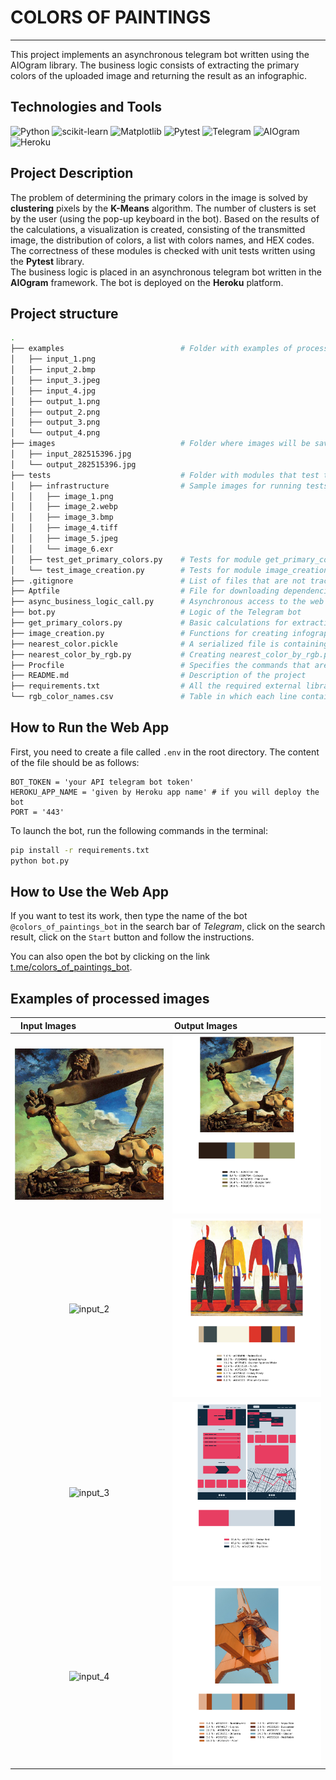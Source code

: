 # COLORS OF PAINTINGS
___
This project implements an asynchronous telegram bot 
written using the AIOgram library. The business 
logic consists of extracting the primary colors of 
the uploaded image and returning the result as an 
infographic.

## Technologies and Tools

![Python](https://img.shields.io/badge/python-3670A0?style=for-the-badge&logo=python&logoColor=ffdd54)
![scikit-learn](https://img.shields.io/badge/scikit--learn-%23F7931E.svg?style=for-the-badge&logo=scikit-learn&logoColor=white)
![Matplotlib](https://img.shields.io/badge/-MATPLOTLIB-yellow?style=for-the-badge&logo=appveyor?logo=appveyor)
![Pytest](https://img.shields.io/badge/-PYTEST-green?style=for-the-badge&logo=appveyor?logo=appveyor)
![Telegram](https://img.shields.io/badge/Telegram-2CA5E0?style=for-the-badge&logo=telegram&logoColor=white)
![AIOgram](https://img.shields.io/badge/-AIOgram-blue?style=for-the-badge&logo=appveyor?logo=appveyor)
![Heroku](https://img.shields.io/badge/heroku-%23430098.svg?style=for-the-badge&logo=heroku&logoColor=white)

## Project Description

The problem of determining the primary colors in 
the image is solved by **clustering** pixels by the 
**K-Means** algorithm. The number of clusters is set 
by the user (using the pop-up keyboard in the bot). 
Based on the results of the calculations, a 
visualization is created, consisting of the 
transmitted image, the distribution of colors, a list 
with colors names, and HEX codes. The correctness of 
these modules is checked with unit tests written 
using the **Pytest** library.<br>
The business logic is placed in an asynchronous 
telegram bot written in the **AIOgram** framework. 
The bot is deployed on the **Heroku** platform.

## Project structure

```bash
.
├── examples                          # Folder with examples of processed images
│   ├── input_1.png
│   ├── input_2.bmp
│   ├── input_3.jpeg
│   ├── input_4.jpg
│   ├── output_1.png
│   ├── output_2.png
│   ├── output_3.png
│   └── output_4.png
├── images                            # Folder where images will be saved when the bot works
│   ├── input_282515396.jpg
│   └── output_282515396.jpg
├── tests                             # Folder with modules that test the work of the business logic
│   ├── infrastructure                # Sample images for running tests
│   │   ├── image_1.png
│   │   ├── image_2.webp
│   │   ├── image_3.bmp
│   │   ├── image_4.tiff
│   │   ├── image_5.jpeg
│   │   └── image_6.exr
│   ├── test_get_primary_colors.py    # Tests for module get_primary_colors.py
│   └── test_image_creation.py        # Tests for module image_creation.py
├── .gitignore                        # List of files that are not tracked by Git
├── Aptfile                           # File for downloading dependencies on heroku
├── async_business_logic_call.py      # Asynchronous access to the web application's business logic
├── bot.py                            # Logic of the Telegram bot
├── get_primary_colors.py             # Basic calculations for extracting the primary colors of an image
├── image_creation.py                 # Functions for creating infographics
├── nearest_color.pickle              # A serialized file is containing a model that maps a color RGB value to its name
├── nearest_color_by_rgb.py           # Creating nearest_color_by_rgb.py
├── Procfile                          # Specifies the commands that are executed by the app on startup
├── README.md                         # Description of the project
├── requirements.txt                  # All the required external libraries
└── rgb_color_names.csv               # Table in which each line contains RGB color values and the corresponding name
```

## How to Run the Web App

First, you need to create a file called `.env` in 
the root directory. The content of the file 
should be as follows:
```
BOT_TOKEN = 'your API telegram bot token'
HEROKU_APP_NAME = 'given by Heroku app name' # if you will deploy the bot
PORT = '443'
```

To launch the bot, run the following 
commands in the terminal:
```bash
pip install -r requirements.txt
python bot.py
```

## How to Use the Web App

If you want to test its work, then type the name 
of the bot `@colors_of_paintings_bot` in the search 
bar of *Telegram*, click on the search result, click 
on the `Start` button and follow the instructions.

You can also open the bot by clicking on the link [t.me/colors_of_paintings_bot](https://t.me/colors_of_paintings_bot).

## Examples of processed images

|<div style="width: 45%">Input Images</div> | <div style="width: 45%">Output Images</div>|
:-----------:|:-------------:
<img src="./examples/input_1.png" alt="input_1" width="400"/> | <img src="./examples/output_1.png" alt="output_1" width="400"/>
<img src="./examples/input_2.png" alt="input_2" width="400"/> | <img src="./examples/output_2.png" alt="output_2" width="400"/>
<img src="./examples/input_3.png" alt="input_3" width="400"/> | <img src="./examples/output_3.png" alt="output_3" width="400"/>
<img src="./examples/input_4.png" alt="input_4" width="400"/> | <img src="./examples/output_4.png" alt="output_4" width="400"/>
